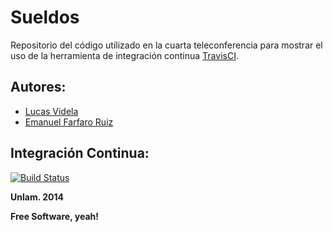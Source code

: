 Sueldos
===

Repositorio del código utilizado en la cuarta teleconferencia para mostrar el uso de la herramienta de integración continua [TravisCI](http://travis-ci.org/).

Autores:
---

- [Lucas Videla](mailto:videlalucas@gmail.com)
- [Emanuel Farfaro Ruiz](mailto:manufarfaro@gmail.com)

Integración Continua:
---

[![Build Status](https://travis-ci.org/nac-testing/sueldos-ci.svg)](https://travis-ci.org/nac-testing/sueldos-ci)

**Unlam. 2014**

**Free Software, yeah!**
